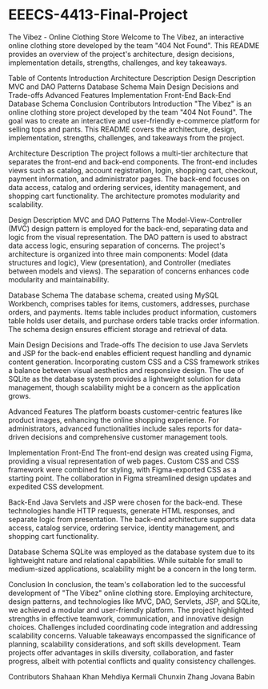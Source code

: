 # EEECS-4413-Final-Project
The Vibez - Online Clothing Store
Welcome to The Vibez, an interactive online clothing store developed by the team "404 Not Found". This README provides an overview of the project's architecture, design decisions, implementation details, strengths, challenges, and key takeaways.

Table of Contents
Introduction
Architecture Description
Design Description
MVC and DAO Patterns
Database Schema
Main Design Decisions and Trade-offs
Advanced Features
Implementation
Front-End
Back-End
Database Schema
Conclusion
Contributors
Introduction
"The Vibez" is an online clothing store project developed by the team "404 Not Found". The goal was to create an interactive and user-friendly e-commerce platform for selling tops and pants. This README covers the architecture, design, implementation, strengths, challenges, and takeaways from the project.

Architecture Description
The project follows a multi-tier architecture that separates the front-end and back-end components. The front-end includes views such as catalog, account registration, login, shopping cart, checkout, payment information, and administrator pages. The back-end focuses on data access, catalog and ordering services, identity management, and shopping cart functionality. The architecture promotes modularity and scalability.

Design Description
MVC and DAO Patterns
The Model-View-Controller (MVC) design pattern is employed for the back-end, separating data and logic from the visual representation. The DAO pattern is used to abstract data access logic, ensuring separation of concerns. The project's architecture is organized into three main components: Model (data structures and logic), View (presentation), and Controller (mediates between models and views). The separation of concerns enhances code modularity and maintainability.

Database Schema
The database schema, created using MySQL Workbench, comprises tables for items, customers, addresses, purchase orders, and payments. Items table includes product information, customers table holds user details, and purchase orders table tracks order information. The schema design ensures efficient storage and retrieval of data.

Main Design Decisions and Trade-offs
The decision to use Java Servlets and JSP for the back-end enables efficient request handling and dynamic content generation. Incorporating custom CSS and a CSS framework strikes a balance between visual aesthetics and responsive design. The use of SQLite as the database system provides a lightweight solution for data management, though scalability might be a concern as the application grows.

Advanced Features
The platform boasts customer-centric features like product images, enhancing the online shopping experience. For administrators, advanced functionalities include sales reports for data-driven decisions and comprehensive customer management tools.

Implementation
Front-End
The front-end design was created using Figma, providing a visual representation of web pages. Custom CSS and CSS framework were combined for styling, with Figma-exported CSS as a starting point. The collaboration in Figma streamlined design updates and expedited CSS development.

Back-End
Java Servlets and JSP were chosen for the back-end. These technologies handle HTTP requests, generate HTML responses, and separate logic from presentation. The back-end architecture supports data access, catalog service, ordering service, identity management, and shopping cart functionality.

Database Schema
SQLite was employed as the database system due to its lightweight nature and relational capabilities. While suitable for small to medium-sized applications, scalability might be a concern in the long term.

Conclusion
In conclusion, the team's collaboration led to the successful development of "The Vibez" online clothing store. Employing architecture, design patterns, and technologies like MVC, DAO, Servlets, JSP, and SQLite, we achieved a modular and user-friendly platform. The project highlighted strengths in effective teamwork, communication, and innovative design choices. Challenges included coordinating code integration and addressing scalability concerns. Valuable takeaways encompassed the significance of planning, scalability considerations, and soft skills development. Team projects offer advantages in skills diversity, collaboration, and faster progress, albeit with potential conflicts and quality consistency challenges.

Contributors
Shahaan Khan
Mehdiya Kermali
Chunxin Zhang
Jovana Babin
